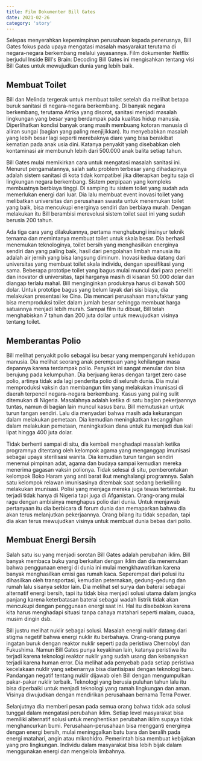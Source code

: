 ```yaml
---
title: Film Dokumenter Bill Gates
date: 2021-02-26
category: 'story'
---
```


Selepas menyerahkan kepemimpinan perusahaan kepada penerusnya, Bill Gates fokus pada upaya mengatasi masalah masyarakat terutama di negara-negara berkembang melalui yayasannya. Film dokumenter Netflix berjudul Inside Bill's Brain: Decoding Bill Gates ini mengisahkan tentang visi Bill Gates untuk mewujudkan dunia yang lebih baik.

## Membuat Toilet

Bill dan Melinda tergerak untuk membuat toilet setelah dia melihat betapa buruk sanitasi di negara-negara berkembang. Di banyak negara berkembang, terutama Afrika yang disorot, sanitasi menjadi masalah lingkungan yang besar yang berdampak pada kualitas hidup manusia. Diperlihatkan kondisi banyak orang masih membuang kotoran manusia di aliran sungai (bagian yang paling menjijikkan). Itu menyebabkan masalah yang lebih besar lagi seperti merebaknya diare yang bisa berakibat kematian pada anak usia dini. Katanya penyakit yang disebabkan oleh kontaminasi air membunuh lebih dari 500.000 anak balita setiap tahun.

Bill Gates mulai memikirkan cara untuk mengatasi masalah sanitasi ini. Menurut pengamatannya, salah satu problem terbesar yang dihadapinya adalah sistem sanitasi di kota tidak kompatibel jika diterapkan begitu saja di lingkungan negara berkembang. Sistem perpipaan yang kompleks membuatnya berbiaya tinggi. Di samping itu sistem toilet yang sudah ada memerlukan energi dari luar. Dia lalu membuat event inovasi toilet yang melibatkan universitas dan perusahaan swasta untuk menemukan toilet yang baik, bisa mencukupi energinya sendiri dan berbiaya murah. Dengan melakukan itu Bill berambisi merevolusi sistem toilet saat ini yang sudah berusia 200 tahun.

Ada tiga cara yang dilakukannya, pertama menghubungi insinyur teknik ternama dan memintanya membuat toilet untuk skala besar. Dia berhasil menemukan teknologinya, toilet bersih yang menghasilkan energinya sendiri dan yang paling baik, hasil dari pengolahan limbah manusia itu adalah air jernih yang bisa langsung diminum. Inovasi kedua datang dari universitas yang membuat toilet skala individu, dengan spesifikasi yang sama. Beberapa prototipe toilet yang bagus mulai muncul dari para peneliti dan inovator di universitas, tapi harganya masih di kisaran 50.000 dolar dan diangap terlalu mahal. Bill menginginkan produknya harus di bawah 500 dolar. Untuk prototipe bagus yang belum layak dari sisi biaya, dia melakukan presentasi ke Cina. Dia mencari perusahaan manufaktur yang bisa memproduksi toilet dalam jumlah besar sehingga membuat harga satuannya menjadi lebih murah. Sampai film itu dibuat, Bill telah menghabiskan 7 tahun dan 200 juta dollar untuk mewujudkan visinya tentang toilet.

## Memberantas Polio

Bill melihat penyakit polio sebagai isu besar yang mempengaruhi kehidupan manusia. Dia melihat seorang anak perempuan yang kehilangan masa depannya karena terdampak polio. Penyakit ini sangat menular dan bisa berujung pada kelumpuhan. Dia berjuang keras dengan target zero case polio, artinya tidak ada lagi penderita polio di seluruh dunia. Dia mulai memproduksi vaksin dan membangun tim yang melakukan imunisasi di daerah terpencil negara-negara berkembang. Kasus yang paling sulit ditemukan di Nigeria. Masalahnya adalah ketika di satu bagian pekerjaannya tuntas, namun di bagian lain muncul kasus baru. Bill memutuskan untuk turun tangan sendiri. Lalu dia menyadari bahwa masih ada kekurangan dalam melakukan pemetaan. Dia kemudian meningkatkan kecanggihan dalam melakukan pemetaan, meningkatkan dana untuk itu menjadi dua kali lipat hingga 400 juta dolar.

Tidak berhenti sampai di situ, dia kembali menghadapi masalah ketika programnya ditentang oleh kelompok agama yang menganggap imunisasi sebagai upaya sterilisasi wanita. Dia kemudian turun tangan sendiri menemui pimpinan adat, agama dan budaya sampai kemudian mereka menerima gagasan vaksin polionya. Tidak selesai di situ, pemberontakan kelompok Boko Haram yang anti barat ikut menghalangi programnya. Salah satu kelompok relawan imunisasinya ditembak saat sedang berkeliling melakukan imunisasi. Polisi yang menjaga mereka juga tewas tertembak. Itu terjadi tidak hanya di Nigeria tapi juga di Afganistan. Orang-orang mulai ragu dengan ambisinya menghapus polio dari dunia. Untuk menjawab pertanyaan itu dia berbicara di forum dunia dan memaparkan bahwa dia akan terus melanjutkan pekerjaannya. Orang bilang itu tidak sepadan, tapi dia akan terus mewujudkan visinya untuk membuat dunia bebas dari polio.

## Membuat Energi Bersih

Salah satu isu yang menjadi sorotan Bill Gates adalah perubahan iklim. Bill banyak membaca buku yang berkaitan dengan iklim dan dia menemukan bahwa penggunaan energi di dunia ini mulai mengkhawatirkan karena banyak menghasilkan emisi gas rumah kaca. Seperempat dari polusi itu dihasilkan oleh transportasi, kemudian peternakan, gedung-gedung dan rumah lalu sisanya sektor lain. Dia melihat sel surya dan baterai sebagai alternatif energi bersih, tapi itu tidak bisa menjadi solusi utama dalam jangka panjang karena keterbatasan baterai sebagai wadah listrik tidak akan mencukupi dengan penggunaan energi saat ini. Hal itu disebabkan karena kita harus menghadapi situasi tanpa cahaya matahari seperti malam, cuaca, musim dingin dsb.

Bill justru melihat nuklir sebagai solusi. Masalah energi nuklir datang dari stigma negetif bahwa energi nuklir itu berbahaya. Orang-orang punya ingatan buruk dengan reaktor nuklir seperti pada peristiwa Chernobyl dan Fukushima. Namun Bill Gates punya keyakinan lain, katanya peristiwa itu terjadi karena teknologi reaktor nuklir yang sudah usang dan kebanyakan terjadi karena human error. Dia melihat ada penyebab pada setiap peristiwa kecelakaan nuklir yang sebenarnya bisa diantisipasi dengan teknologi baru. Pandangan negatif tentang nuklir dijawab oleh Bill dengan mengumpulkan pakar-pakar nuklir terbaik. Teknologi yang berusia puluhan tahun lalu itu bisa diperbaiki untuk menjadi teknologi yang ramah lingkungan dan aman. Visinya diwujudkan dengan mendirikan perusahaan bernama Terra Power.

Selanjutnya dia memberi pesan pada semua orang bahwa tidak ada solusi tunggal dalam mengatasi perubahan iklim. Setiap level masyarakat bisa memiliki alternatif solusi untuk menghentikan perubahan iklim supaya tidak menghancurkan bumi. Perusahaan-perusahaan bisa mengganti energinya dengan energi bersih, mulai meninggalkan batu bara dan beralih pada energi matahari, angin atau mikrohidro. Pemerintah bisa membuat kebijakan yang pro lingkungan. Individu dalam masyarakat bisa lebih bijak dalam menggunakan energi dan mengelola limbahnya.
